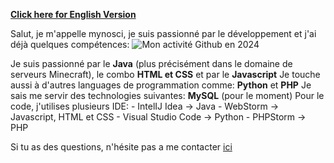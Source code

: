 [**Click here for English Version**](https://github.com/mynosciDev/mynosciDev/blob/main/README_EN.md)


Salut, je m'appelle mynosci, je suis passionné par le développement et j'ai déjà quelques compétences:
![Mon activité Github en 2024](https://github-readme-stats.vercel.app/api?username=mynosciDev)

Je suis passionné par le **Java** (plus précisément dans le domaine de serveurs Minecraft), le combo **HTML et CSS** et par le **Javascript**
Je touche aussi à d'autres languages de programmation comme: **Python** et **PHP**
Je sais me servir des technologies suivantes: **MySQL** (pour le moment)
Pour le code, j'utilises plusieurs IDE:
	- IntelIJ Idea -> Java
	- WebStorm -> Javascript, HTML et CSS
	- Visual Studio Code -> Python
	- PHPStorm -> PHP

Si tu as des questions, n'hésite pas a me contacter [ici](https://discord.gg/mynodev)
